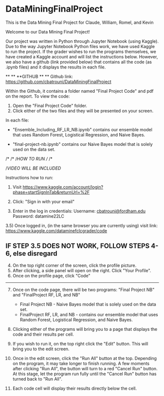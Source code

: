 # DataMiningFinalProject
This is the Data Mining Final Project for Claude, William, Romel, and Kevin 

Welcome to our Data Mining Final Project!

Our project was written in Python through Jupyter Notebook (using Kaggle).
Due to the way Jupyter Notebook Python files work, we have used Kaggle to run the project.
If the grader wishes to run the programs themselves, we have created a Kaggle account and will
list the instructions below. However, we also have a github (link provided below) that
contains all the code (as .ipynb files) and it displays the results in each file. 


**
**
**GITHUB
** 
**
Github link: https://github.com/cbatrouni/DataMiningFinalProject

Within the Github, it contains a folder named "Final Project Code" and pdf on the report.
To view the code:
1) Open the "Final Project Code" folder.
2) Click either of the two files and they will be presented on your screen.

In each file:
- "Ensemble_Including_RF_LR_NB.ipynb" contains our ensemble model that uses
Random Forest, Logistical Regression, and Naive Bayes.

- "final-project-nb.ipynb" contains our Naive Bayes model that is solely used
on the data set.


/*
/*
/*HOW TO RUN
/*
/* 

/*VIDEO WILL BE INCLUDED*

Instructions how to run:
1) Visit https://www.kaggle.com/account/login?phase=startSignInTab&returnUrl=%2F

2) Click: "Sign in with your email"

3) Enter in the log in credentials:
   Username: cbatrouni@fordham.edu
   Password: datamine22LC
  
3.5) Once logged in, (in the same browser you are currently using) visit link: https://www.kaggle.com/dataminefclcgrader/code
   

IF STEP 3.5 DOES NOT WORK, FOLLOW STEPS 4-6, else disregard 
-------------------------------------------------------------------------------
4) On the top right corner of the screen, click the profile picture.
5) After clicking, a side panel will open on the right. Click "Your Profile".
6) Once on the profile page, click "Code"
-------------------------------------------------------------------------------

7) Once on the code page, there will be two programs: "Final Project NB" and "FinalProject RF, LR, and NB"
   - Final Project NB - Naive Bayes model that is solely used on the data set.
   - FinalProject RF, LR, and NB - contains our ensemble model that uses Random Forest, 
        Logistical Regression, and Naive Bayes.

8) Clicking either of the programs will bring you to a page that displays the code and their results per cell.

9) If you wish to run it, on the top right click the "Edit" button. This will bring you to the edit screen.

10) Once in the edit screen, click the "Run All" button at the top. Depending on the program, it may take
    longer to finish running. A few moments after clicking "Run All", the button will turn to a red "Cancel Run" button.
	At this stage, let the program run fully until the "Cancel Run" button has turned back to "Run All".
	
	
11) Each code cell will display their results directly below the cell. 
